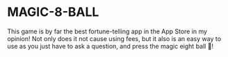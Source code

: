 # MAGIC-8-BALL
This game is by far the best fortune-telling app in the App Store in my opinion! Not only does it not cause using fees, but it also is an easy way to use as you just have to ask a question, and press the magic eight ball 🎱!
